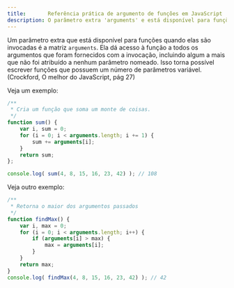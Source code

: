 ```yaml
---
title:       Referência prática de argumento de funções em JavaScript
description: O parâmetro extra 'arguments' e está disponível para funções quando elas são invocadas...
---
```


Um parâmetro extra que está disponível para funções quando elas são invocadas é a matriz `arguments`.
Ela dá acesso à função a todos os argumentos que foram fornecidos com a invocação, incluindo algum a mais que não foi
atribuído a nenhum parâmetro nomeado. Isso torna possível escrever funções que possuem um número de parâmetros variável.
(Crockford, O melhor do JavaScript, pág 27)

Veja um exemplo:

```javascript
/**
 * Cria um função que soma um monte de coisas.
 */
function sum() {
    var i, sum = 0;
    for (i = 0; i < arguments.length; i += 1) {
        sum += arguments[i];
    }
    return sum;
};

console.log( sum(4, 8, 15, 16, 23, 42) ); // 108
```

Veja outro exemplo:

```javascript
/**
 * Retorna o maior dos argumentos passados
 */
function findMax() {
    var i, max = 0;
    for (i = 0; i < arguments.length; i++) {
        if (arguments[i] > max) {
            max = arguments[i];
        }
    }
    return max;
}
console.log( findMax(4, 8, 15, 16, 23, 42) ); // 42
```



